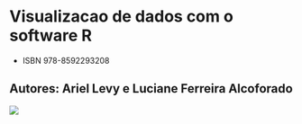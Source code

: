 # Visualizacao de dados com o software R

* ISBN 978-8592293208

## Autores: Ariel Levy e Luciane Ferreira Alcoforado

![](http://www.estatisticacomr.uff.br/wp-content/uploads/2014/12/CapaVisualizacaodados.jpg)
